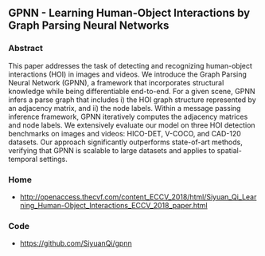 
## GPNN - Learning Human-Object Interactions by Graph Parsing Neural Networks


### Abstract

This paper addresses the task of detecting and recognizing human-object interactions (HOI) in images and videos. We introduce the Graph Parsing Neural Network (GPNN), a framework that incorporates structural knowledge while being differentiable end-to-end. For a given scene, GPNN infers a parse graph that includes i) the HOI graph structure represented by an adjacency matrix, and ii) the node labels. Within a message passing inference framework, GPNN iteratively computes the adjacency matrices and node labels. We extensively evaluate our model on three HOI detection benchmarks on images and videos: HICO-DET, V-COCO, and CAD-120 datasets. Our approach significantly outperforms state-of-art methods, verifying that GPNN is scalable to large datasets and applies to spatial-temporal settings.

### Home
- http://openaccess.thecvf.com/content_ECCV_2018/html/Siyuan_Qi_Learning_Human-Object_Interactions_ECCV_2018_paper.html
### Code
- https://github.com/SiyuanQi/gpnn
